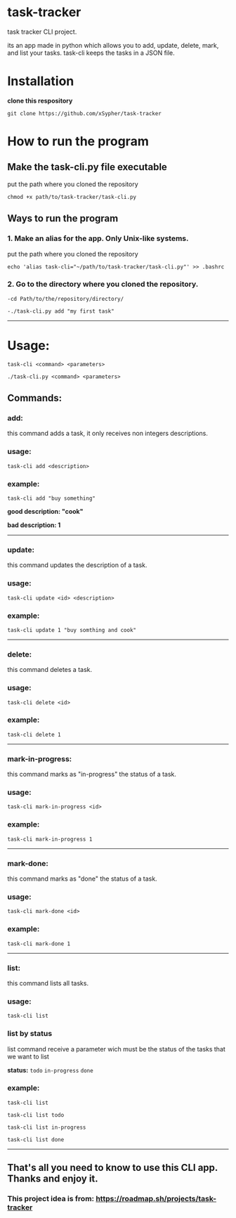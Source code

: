 # task-tracker
task tracker CLI project.

its an app made in python which allows you to add, update, delete, mark, and list your tasks. 
task-cli keeps the tasks in a JSON file.

# Installation
__clone this respository__

```
git clone https://github.com/xSypher/task-tracker
```

# How to run the program

## Make the task-cli.py file executable

put the path where you cloned the repository
```
chmod +x path/to/task-tracker/task-cli.py
```
## Ways to run the program
### 1. Make an alias for the app. Only Unix-like systems.
put the path where you cloned the repository
```
echo 'alias task-cli="~/path/to/task-tracker/task-cli.py"' >> .bashrc
```

### 2. Go to the directory where you cloned the repository.
```
-cd Path/to/the/repository/directory/

-./task-cli.py add "my first task"
```
-----------------------------------------------------------
# Usage:
`task-cli <command> <parameters>`

`./task-cli.py <command> <parameters> `


## Commands:
### add:
this command adds a task, it only receives non integers descriptions.
### usage:
`task-cli add <description>`
### example:
```
task-cli add "buy something"
```
__good description: "cook"__

__bad description: 1__

---------------------------------------------------------

### update:
this command updates the description of a task.
### usage:
`task-cli update <id> <description>`
### example:
```
task-cli update 1 "buy somthing and cook"
```
---------------------------------------------------------

### delete:
this command deletes a task.
### usage:
`task-cli delete <id>`
### example:
```
task-cli delete 1
```

---------------------------------------------------------

### mark-in-progress:
this command marks as "in-progress" the status of a task.
### usage:
`task-cli mark-in-progress <id>`
### example:
```
task-cli mark-in-progress 1
```

---------------------------------------------------------

### mark-done:
this command marks as "done" the status of a task.
### usage:
`task-cli mark-done <id>`
### example:
```
task-cli mark-done 1
```

---------------------------------------------------------

### list:
this command lists all tasks.
### usage:
`task-cli list`

### list by status
list command receive a parameter wich must be the status of the tasks that we want to list

__status:__
`todo`
`in-progress`
`done`

### example:
``` 
task-cli list

task-cli list todo

task-cli list in-progress

task-cli list done
```
-----------------------------------------------------------------------
## That's all you need to know to use this CLI app. Thanks and enjoy it.
### This project idea is from: https://roadmap.sh/projects/task-tracker